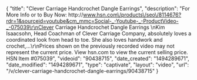 {
    "title": "Clever Carriage Handcrochet Dangle Earrings",
    "description": "For More Info or to Buy Now: http:\/\/www.hsn.com\/products\/seo\/8114676?rdr=1&sourceid=youtube&cm_mmc=Social-_-Youtube-_-ProductVideo-_-075039\r\nClever Carriage Handcrochet Dangle Earrings \nKim Isaacsohn, Head Coachman of Clever Carriage Company, absolutely loves a coordinated look from head to toe. She also loves handwork and crochet,...\r\nPrices shown on the previously recorded video may not represent the current price.  View hsn.com to view the current selling price. HSN Item #075039",
    "videoid": "90438715",
    "date_created": "1494289671",
    "date_modified": "1494289671",
    "type": "captivate",
    "layout": "video",
    "url": "\/v\/clever-carriage-handcrochet-dangle-earrings\/90438715"
}